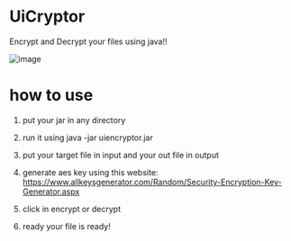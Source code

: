 # UiCryptor
Encrypt and Decrypt your files using java!!

![image](https://user-images.githubusercontent.com/72313113/193475531-4105d688-f906-4248-ab17-2187e59be41a.png)


# how to use

1. put your jar in any directory
2. run it using java -jar uiencryptor.jar
3. put your target file in input and your out file in output
4. generate aes key using this website: https://www.allkeysgenerator.com/Random/Security-Encryption-Key-Generator.aspx

5. click in encrypt or decrypt
6. ready your file is ready!
